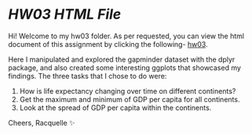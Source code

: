 
# _HW03 HTML File_

Hi! Welcome to my hw03 folder. As per requested, you can view the html document of this assignment by clicking the following- [hw03](https://stat545-ubc-hw-2019-20.github.io/stat545-hw-racquellem/hw03_Mangahas.html). 

Here I manipulated and explored the gapminder dataset with the dplyr package, and also created some interesting ggplots that showcased my findings. The three tasks that I chose to do were:
1. How is life expectancy changing over time on different continents?
2. Get the maximum and minimum of GDP per capita for all continents.
3. Look at the spread of GDP per capita within the continents.

Cheers,
Racquelle :sparkles:

